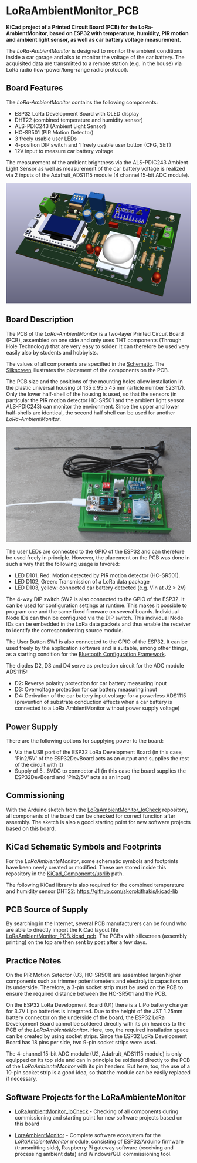 # LoRaAmbientMonitor_PCB

**KiCad project of a Printed Circuit Board (PCB) for the LoRa-AmbientMonitor, based on ESP32 with temperature, humidity, PIR motion and ambient light sensor, as well as car battery voltage measurement.**

The *LoRa-AmbientMonitor* is designed to monitor the ambient conditions inside a car garage and also to monitor the voltage of the car battery. The acquisited data are transmitted to a remote station (e.g. in the house) via LoRa radio (low-power/long-range radio protocol).

## Board Features

The *LoRa-AmbientMonitor* contains the following components:
- ESP32 LoRa Development Board with OLED display
- DHT22 (combined temperature and humidity sensor)
- ALS-PDIC243 (Ambient Light Sensor)
- HC-SR501 (PIR Motion Detector)
- 3 freely usable user LEDs
- 4-position DIP switch and 1 freely usable user button (CFG, SET)
- 12V input to measure car battery voltage

The measurement of the ambient brightness via the ALS-PDIC243 Ambient Light Sensor as well as measurement of the car battery voltage is realized via 2 inputs of the Adafruit_ADS1115 module (4 channel 15-bit ADC module).

![\[kicad_3d_model\]](Documentation/LoRaAmbientMonitor_PCB_3D-View.png)

## Board Description

The PCB of the *LoRa-AmbientMonitor* is a two-layer Printed Circuit Board (PCB), assembled on one side and only uses THT components (Through Hole Technology) that are very easy to solder. It can therefore be used very easily also by students and hobbyists.

The values of all components are specified in the [Schematic](Documentation/LoRaAmbientMonitor_PCB.sch.pdf). The [Silkscreen](Documentation/LoRaAmbientMonitor_PCB_Components.pdf) illustrates the placement of the components on the PCB.

The PCB size and the positions of the mounting holes allow installation in the plastic universal housing of 135 x 95 x 45 mm (article number 523117). Only the lower half-shell of the housing is used, so that the sensors (in particular the PIR motion detector HC-SR501 and the ambient light sensor ALS-PDIC243) can monitor the environment. Since the upper and lower half-shells are identical, the second half shell can be used for another *LoRa-AmbientMonitor*.

![\[LoRaAmbientMonitor_Kit\]](Documentation/LoRaAmbientMonitor_Kit.png)

The user LEDs are connected to the GPIO of the ESP32 and can therefore be used freely in principle. However, the placement on the PCB was done in such a way that the following usage is favored:

 - LED D101, Red: Motion detected by PIR motion detector (HC-SR501).
 - LED D102, Green: Transmission of a LoRa data package
 - LED D103, yellow: connected car battery detected (e.g. Vin at J2 > 2V)

The 4-way DIP switch SW2 is also connected to the GPIO of the ESP32. It can be used for configuration settings at runtime. This makes it possible to program one and the same fixed firmware on several boards. Individual Node IDs can then be configured via the DIP switch. This individual Node IDs can be embedded in the LoRa data packets and thus enable the receiver to identify the correspondenting source module.

The User Button SW1 is also connected to the GPIO of the ESP32. It can be used freely by the application software and is suitable, among other things, as a starting condition for the [Bluetooth Configuration Framework](https://github.com/ronaldsieber/ESP32BleConfig).

The diodes D2, D3 and D4 serve as protection circuit for the ADC module ADS1115:
- D2: Reverse polarity protection for car battery measuring input
- D3: Overvoltage protection for car battery measuring input
- D4: Derivation of the car battery input voltage for a powerless ADS1115 (prevention of substrate conduction effects when a car battery is connected to a LoRa AmbientMonitor without power supply voltage)

## Power Supply

There are the following options for supplying power to the board:
- Via the USB port of the ESP32 LoRa Development Board (in this case, 'Pin2/5V' of the ESP32DevBoard acts as an output and supplies the rest of the circuit with it)
- Supply of 5...6VDC to connector J1 (in this case the board supplies the ESP32DevBoard and 'Pin2/5V' acts as an input)

## Commissioning

With the Arduino sketch from the [LoRaAmbientMonitor_IoCheck](https://github.com/ronaldsieber/LoRaAmbientMonitor_IoCheck) repository, all components of the board can be checked for correct function after assembly. The sketch is also a good starting point for new software projects based on this board.

## KiCad Schematic Symbols and Footprints

For the *LoRaAmbienteMonitor*, some schematic symbols and footprints have been newly created or modified. These are stored inside this repository in the [KiCad_Components/usrlib](KiCad_Components/usrlib) path.

The following KiCad library is also required for the combined temperature and humidity sensor DHT22:
https://github.com/skorokithakis/kicad-lib

## PCB Source of Supply

By searching in the Internet, several PCB manufacturers can be found who are able to directly import the KiCad layout file [LoRaAmbientMonitor_PCB.kicad_pcb](LoRaAmbientMonitor_PCB/LoRaAmbientMonitor_PCB.kicad_pcb). The PCBs with silkscreen (assembly printing) on the top are then sent by post after a few days.

## Practice Notes

On the PIR Motion Setector (U3, HC-SR501) are assembled larger/higher components such as trimmer potentiometers and electrolytic capacitors on its underside. Therefore, a 3-pin socket strip must be used on the PCB to ensure the required distance between the HC-SR501 and the PCB.

On the ESP32 LoRa Development Board (U1) there is a LiPo battery charger for 3.7V Lipo batteries is integrated. Due to the height of the JST 1.25mm battery connector on the underside of the board, the ESP32 LoRa Development Board cannot be soldered directly with its pin headers to the PCB of the *LoRaAmbienteMonitor*. Here, too, the required installation space can be created by using socket strips. Since the ESP32 LoRa Development Board has 18 pins per side, two 9-pin socket strips were used.

The 4-channel 15-bit ADC module (U2, Adafruit_ADS1115 module) is only equipped on its top side and can in principle be soldered directly to the PCB of the *LoRaAmbienteMonitor* with its pin headers. But here, too, the use of a 10-pin socket strip is a good idea, so that the module can be easily replaced if necessary.

## Software Projects for the LoRaAmbienteMonitor

- [LoRaAmbientMonitor_IoCheck](https://github.com/ronaldsieber/LoRaAmbientMonitor_IoCheck) - Checking of all components during commissioning and starting point for new software projects based on this board

- [LoraAmbientMonitor](https://github.com/ronaldsieber/LoraAmbientMonitor) - Complete software ecosystem for the *LoRaAmbienteMonitor* module, consisting of ESP32/Arduino firmware (transmitting side), Raspberry Pi gateway software (receiving and processing ambient data) and Windows/GUI commissioning tool.

